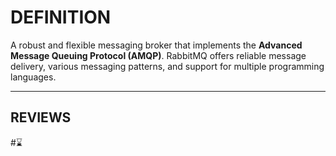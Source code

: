 # DEFINITION

A robust and flexible messaging broker that implements the **Advanced Message Queuing Protocol (AMQP)**. RabbitMQ offers reliable message delivery, various messaging patterns, and support for multiple programming languages.

---
## REVIEWS
#⌛